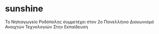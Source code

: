 # sunshine
Το Νηπιαγωγείο Ροδόπολης συμμετέχει στον 2ο Πανελλήνιο Διαγωνισμό Ανοιχτών Τεχνολογιών Στην Εκπαίδευση
